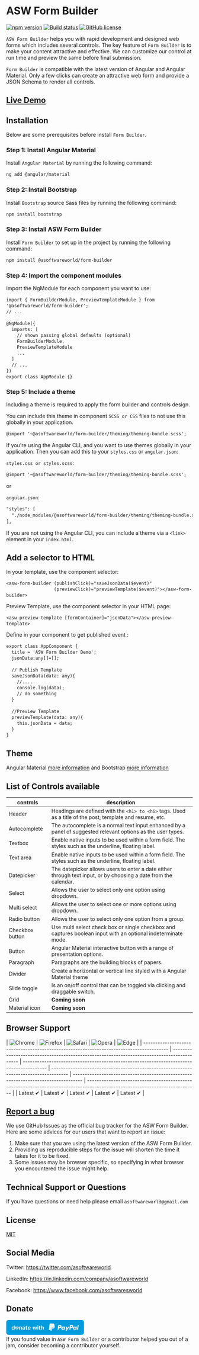 # ASW Form Builder

[![npm version](https://badge.fury.io/js/%40asoftwareworld%2Fform-builder.svg)](https://www.npmjs.com/package/@asoftwareworld/form-builder)
[![Build status](https://circleci.com/gh/asoftwareworld/ASW-Form-Builder.svg?style=svg)](https://circleci.com/gh/asoftwareworld/ASW-Form-Builder)
[![GitHub license](https://img.shields.io/badge/license-MIT-blue.svg)](https://github.com/asoftwareworld/ASW-Form-Builder/blob/master/LICENSE)

`ASW Form Builder` helps you with rapid development and designed web forms which includes several controls. The key feature of `Form Builder` is to make your content attractive and effective. We can customize our control at run time and preview the same before final submission.

`Form Builder` is compatible with the latest version of Angular and Angular Material. Only a few clicks can create an attractive web form and provide a JSON Schema to render all controls.

## [Live Demo](https://asoftwareworld.github.io/ASW-Form-Builder/#/)

## Installation
Below are some prerequisites before install `Form Builder`.

### Step 1: Install Angular Material
Install `Angular Material` by running the following command:

```html
ng add @angular/material
```

### Step 2: Install Bootstrap
Install `Bootstrap` source Sass files by running the following command:
```html
npm install bootstrap
```

### Step 3: Install ASW Form Builder
Install `Form Builder` to set up in the project by running the following command:
```html
npm install @asoftwareworld/form-builder
```

### Step 4: Import the component modules
Import the NgModule for each component you want to use:

```
import { FormBuilderModule, PreviewTemplateModule } from '@asoftwareworld/form-builder';
// ...

@NgModule({
  imports: [
    // shown passing global defaults (optional)
    FormBuilderModule,
    PreviewTemplateModule
    ...
  ]
  // ...
})
export class AppModule {}
```
### Step 5: Include a theme

Including a theme is required to apply the form builder and controls design.

You can include this theme in component `SCSS or CSS` files to not use this globally in your application.

```html
@import '~@asoftwareworld/form-builder/theming/theming-bundle.scss';
```

If you're using the Angular CLI, and you want to use themes globally in your application. Then you can add this to your `styles.css` or `angular.json`:

`styles.css or styles.scss`:

```html
@import '~@asoftwareworld/form-builder/theming/theming-bundle.scss';
```
or 

`angular.json`:
```html
"styles": [
  "./node_modules/@asoftwareworld/form-builder/theming/theming-bundle.scss"
],
```

If you are not using the Angular CLI, you can include a theme via a `<link>` element in your `index.html`.

## Add a selector to HTML
In your template, use the component selector:
```
<asw-form-builder (publishClick)="saveJsonData($event)"
                  (previewClick)="previewTemplate($event)"></asw-form-builder>
```
Preview Template, use the component selector in your HTML page:
```
<asw-preview-template [formContainer]="jsonData"></asw-preview-template>
```

Define in your component to get published event :

```
export class AppComponent {
  title = 'ASW Form Builder Demo';
  jsonData:any[]=[];
  
  // Publish Template
  saveJsonData(data: any){
    //.... 
    console.log(data);
    // do something
  }
  
  //Preview Template
  previewTemplate(data: any){
    this.jsonData = data;
  }
}
```
## Theme
Angular Material [more information](https://material.angular.io/components/categories) 
and Bootstrap [more information](https://getbootstrap.com/docs/4.0/getting-started/theming/)

## List of Controls available
| controls        | description                                                                                                     |
| --------------- | --------------------------------------------------------------------------------------------------------------- |
| Header          | Headings are defined with the `<h1> to <h6>` tags. Used as a title of the post, template and resume, etc.       |
| Autocomplete    | The autocomplete is a normal text input enhanced by a panel of suggested relevant options as the user types.    |
| Textbox         | Enable native inputs to be used within a form field. The styles such as the underline, floating label.          |
| Text area       | Enable native inputs to be used within a form field. The styles such as the underline, floating label.          |
| Datepicker      | The datepicker allows users to enter a date either through text input, or by choosing a date from the calendar. |
| Select          | Allows the user to select only one option using dropdown.                                                       |
| Multi select    | Allows the user to select one or more options using dropdown.                                                   |
| Radio button    | Allows the user to select only one option from a group.                                                         |
| Checkbox button | Use multi select check box or single checkbox and captures boolean input with an optional indeterminate mode.   |
| Button          | Angular Material interactive button with a range of presentation options.                                       |
| Paragraph       | Paragraphs are the building blocks of papers.                                                                   |
| Divider         | Create a horizontal or vertical line styled with a Angular Material theme                                       |
| Slide toggle    | Is an on/off control that can be toggled via clicking and draggable switch.                                     |
| Grid            | **Coming soon**                                                                                                 |
| Material icon   | **Coming soon**                                                                                                 |


## Browser Support

| ![Chrome](https://raw.github.com/alrra/browser-logos/master/src/chrome/chrome_48x48.png) | ![Firefox](https://raw.github.com/alrra/browser-logos/master/src/firefox/firefox_48x48.png) | ![Safari](https://raw.github.com/alrra/browser-logos/master/src/safari/safari_48x48.png) | ![Opera](https://raw.github.com/alrra/browser-logos/master/src/opera/opera_48x48.png) | ![Edge](https://raw.github.com/alrra/browser-logos/master/src/edge/edge_48x48.png) |
| ---------------------------------------------------------------------------------------- | ------------------------------------------------------------------------------------------- | ---------------------------------------------------------------------------------------- | ------------------------------------------------------------------------------------- | ---------------------------------------------------------------------------------- | ---------------------------------------------------------------------------------------------------------------------------- |
| Latest ✔                                                                                 | Latest ✔                                                                                    | Latest ✔                                                                                 | Latest ✔                                                                              | Latest ✔                                                                                                                         |

## [Report a bug](https://github.com/asoftwareworld/ASW-Form-Builder/issues)
We use GitHub Issues as the official bug tracker for the ASW Form Builder. Here are some advices for our users that want to report an issue:

1. Make sure that you are using the latest version of the ASW Form Builder.
2. Providing us reproducible steps for the issue will shorten the time it takes for it to be fixed.
3. Some issues may be browser specific, so specifying in what browser you encountered the issue might help.

## Technical Support or Questions
If you have questions or need help please email `asoftwareworld@gmail.com`

## License
[MIT](https://github.com/asoftwareworld/ASW-Form-Builder/blob/master/LICENSE)

## Social Media

Twitter: <https://twitter.com/asoftwareworld>

LinkedIn: <https://in.linkedin.com/company/asoftwareworld>

Facebook: <https://www.facebook.com/asoftwaresworld>

## Donate
<a href="https://paypal.me/asoftwareworld?locale.x=en_GB"><img src="blue.svg" height="40"></a>  
If you found value in `ASW Form Builder` or a contributor helped you out of a jam, consider becoming a contributor yourself.
